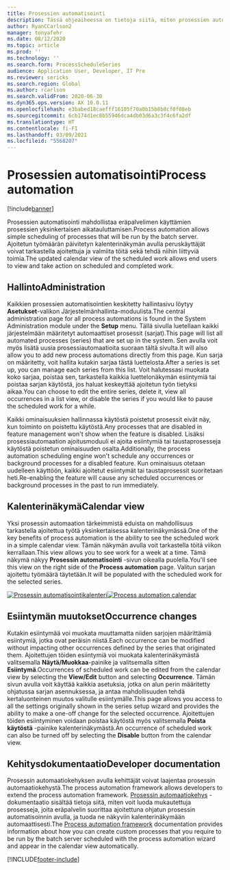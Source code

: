```yaml
---
title: Prosessien automatisointi
description: Tässä ohjeaiheessa on tietoja siitä, miten prosessien automatisointi mahdollistaa eräpalvelimen käyttämien prosessien yksinkertaisen aikatauluttamisen.
author: RyanCCarlson2
manager: tonyafehr
ms.date: 08/12/2020
ms.topic: article
ms.prod: ''
ms.technology: ''
ms.search.form: ProcessScheduleSeries
audience: Application User, Developer, IT Pro
ms.reviewer: sericks
ms.search.region: Global
ms.author: rcarlson
ms.search.validFrom: 2020-06-30
ms.dyn365.ops.version: AX 10.0.11
ms.openlocfilehash: e3babed18caefff16105f70a0b15b8b8cf0f08eb
ms.sourcegitcommit: 6cb174d1ec8b55946dca4db03d6a3c3f4c6fa2df
ms.translationtype: HT
ms.contentlocale: fi-FI
ms.lasthandoff: 03/09/2021
ms.locfileid: "5568207"
---
```

# <a name="process-automation"></a><span data-ttu-id="0d956-103">Prosessien automatisointi</span><span class="sxs-lookup"><span data-stu-id="0d956-103">Process automation</span></span>

[!include[banner](../includes/banner.md)]

<span data-ttu-id="0d956-104">Prosessien automatisointi mahdollistaa eräpalvelimen käyttämien prosessien yksinkertaisen aikatauluttamisen.</span><span class="sxs-lookup"><span data-stu-id="0d956-104">Process automation allows simple scheduling of processes that will be run by the batch server.</span></span> <span data-ttu-id="0d956-105">Ajoitetun työmäärän päivitetyn kalenterinäkymän avulla peruskäyttäjät voivat tarkastella ajoitettuja ja valmiita töitä sekä tehdä niihin liittyviä toimia.</span><span class="sxs-lookup"><span data-stu-id="0d956-105">The updated calendar view of the scheduled work allows end users to view and take action on scheduled and completed work.</span></span>

## <a name="administration"></a><span data-ttu-id="0d956-106">Hallinto</span><span class="sxs-lookup"><span data-stu-id="0d956-106">Administration</span></span>

<span data-ttu-id="0d956-107">Kaikkien prosessien automatisointien keskitetty hallintasivu löytyy **Asetukset**-valikon Järjestelmänhallinta-moduulista.</span><span class="sxs-lookup"><span data-stu-id="0d956-107">The central administration page for all process automations is found in the System Administration module under the **Setup** menu.</span></span> <span data-ttu-id="0d956-108">Tällä sivulla luetellaan kaikki järjestelmään määritetyt automaattiset prosessit (sarjat).</span><span class="sxs-lookup"><span data-stu-id="0d956-108">This page will list all automated processes (series) that are set up in the system.</span></span> <span data-ttu-id="0d956-109">Sen avulla voit myös lisätä uusia prosessiautomaatioita suoraan tältä sivulta.</span><span class="sxs-lookup"><span data-stu-id="0d956-109">It will also allow you to add new process automations directly from this page.</span></span> <span data-ttu-id="0d956-110">Kun sarja on määritetty, voit hallita kutakin sarjaa tästä luettelosta.</span><span class="sxs-lookup"><span data-stu-id="0d956-110">After a series is set up, you can manage each series from this list.</span></span> <span data-ttu-id="0d956-111">Voit halutessasi muokata koko sarjaa, poistaa sen, tarkastella kaikkia luettelonäkymän esiintymiä tai poistaa sarjan käytöstä, jos haluat keskeyttää ajoitetun työn tietyksi aikaa.</span><span class="sxs-lookup"><span data-stu-id="0d956-111">You can choose to edit the entire series, delete it, view all occurrences in a list view, or disable the series if you would like to pause the scheduled work for a while.</span></span> 

<span data-ttu-id="0d956-112">Kaikki ominaisuuksien hallinnassa käytöstä poistetut prosessit eivät näy, kun toiminto on poistettu käytöstä.</span><span class="sxs-lookup"><span data-stu-id="0d956-112">Any processes that are disabled in feature management won't show when the feature is disabled.</span></span> <span data-ttu-id="0d956-113">Lisäksi prosessiautomaation ajoitusmoduuli ei ajoita esiintymiä tai taustaprosesseja käytöstä poistetun ominaisuuden osalta.</span><span class="sxs-lookup"><span data-stu-id="0d956-113">Additionally, the process automation scheduling engine won't schedule any occurrences or background processes for a disabled feature.</span></span> <span data-ttu-id="0d956-114">Kun ominaisuus otetaan uudelleen käyttöön, kaikki ajoitetut esiintymät tai taustaprosessit suoritetaan heti.</span><span class="sxs-lookup"><span data-stu-id="0d956-114">Re-enabling the feature will cause any scheduled occurrences or background processes in the past to run immediately.</span></span>

## <a name="calendar-view"></a><span data-ttu-id="0d956-115">Kalenterinäkymä</span><span class="sxs-lookup"><span data-stu-id="0d956-115">Calendar view</span></span>

<span data-ttu-id="0d956-116">Yksi prosessin automaation tärkeimmistä eduista on mahdollisuus tarkastella ajoitettua työtä yksinkertaisessa kalenterinäkymässä.</span><span class="sxs-lookup"><span data-stu-id="0d956-116">One of the key benefits of process automation is the ability to see the scheduled work in a simple calendar view.</span></span>  <span data-ttu-id="0d956-117">Tämän näkymän avulla voit tarkastella töitä viikon kerrallaan.</span><span class="sxs-lookup"><span data-stu-id="0d956-117">This view allows you to see work for a week at a time.</span></span> <span data-ttu-id="0d956-118">Tämä näkymä näkyy **Prosessin automatisointi** -sivun oikealla puolella.</span><span class="sxs-lookup"><span data-stu-id="0d956-118">You'll see this view on the right side of the **Process automation** page.</span></span> <span data-ttu-id="0d956-119">Valitun sarjan ajoitettu työmäärä täytetään.</span><span class="sxs-lookup"><span data-stu-id="0d956-119">It will be populated with the scheduled work for the selected series.</span></span> 

<span data-ttu-id="0d956-120">[![Prosessin automatisointikalenteri](./media/CalendarView2.png)](./media/CalendarView2.png)</span><span class="sxs-lookup"><span data-stu-id="0d956-120">[![Process automation calendar](./media/CalendarView2.png)](./media/CalendarView2.png)</span></span>

## <a name="occurrence-changes"></a><span data-ttu-id="0d956-121">Esiintymän muutokset</span><span class="sxs-lookup"><span data-stu-id="0d956-121">Occurrence changes</span></span>

<span data-ttu-id="0d956-122">Kutakin esiintymää voi muokata muuttamatta niiden sarjojen määrittämiä esiintymiä, jotka ovat peräisin niistä.</span><span class="sxs-lookup"><span data-stu-id="0d956-122">Each occurrence can be modified without impacting other occurrences defined by the series that originated them.</span></span> <span data-ttu-id="0d956-123">Ajoitettujen töiden esiintymiä voi muokata kalenterinäkymästä valitsemalla **Näytä/Muokkaa**-painike ja valitsemalla sitten **Esiintymä**.</span><span class="sxs-lookup"><span data-stu-id="0d956-123">Occurrences of scheduled work can be edited from the calendar view by selecting the **View/Edit** button and selecting **Occurrence**.</span></span> <span data-ttu-id="0d956-124">Tämän sivun avulla voit käyttää kaikkia asetuksia, jotka on alun perin määritetty ohjatussa sarjan asennuksessa, ja antaa mahdollisuuden tehdä kertaluonteinen muutos valitulle esiintymälle.</span><span class="sxs-lookup"><span data-stu-id="0d956-124">This page allows you access to all the settings originally shown in the series setup wizard and provides the ability to make a one-off change for the selected occurrence.</span></span> <span data-ttu-id="0d956-125">Ajoitettujen töiden esiintyminen voidaan poistaa käytöstä myös valitsemalla **Poista käytöstä** -painike kalenterinäkymästä.</span><span class="sxs-lookup"><span data-stu-id="0d956-125">An occurrence of scheduled work can also be turned off by selecting the **Disable** button from the calendar view.</span></span>

## <a name="developer-documentation"></a><span data-ttu-id="0d956-126">Kehitysdokumentaatio</span><span class="sxs-lookup"><span data-stu-id="0d956-126">Developer documentation</span></span>

<span data-ttu-id="0d956-127">Prosessin automaatiokehyksen avulla kehittäjät voivat laajentaa prosessin automaatiokehystä.</span><span class="sxs-lookup"><span data-stu-id="0d956-127">The process automation framework allows developers to extend the process automation framework.</span></span> <span data-ttu-id="0d956-128">[Prosessin automaatiokehys](../process-automation/process-automation-framework.md) -dokumentaatio sisältää tietoja siitä, miten voit luoda mukautettuja prosesseja, joita eräpalvelin suorittaa ajoitettuna ohjatun prosessin automatisoinnin avulla, ja tuoda ne näkyviin kalenterinäkymään automaattisesti.</span><span class="sxs-lookup"><span data-stu-id="0d956-128">The [Process automation framework](../process-automation/process-automation-framework.md) documentation provides information about how you can create custom processes that you require to be run by the batch server scheduled with the process automation wizard and appear in the calendar view automatically.</span></span>


[!INCLUDE[footer-include](../../../includes/footer-banner.md)]